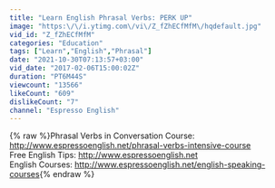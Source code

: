 ```yaml
---
title: "Learn English Phrasal Verbs: PERK UP"
image: "https:\/\/i.ytimg.com\/vi\/Z_fZhECfMfM\/hqdefault.jpg"
vid_id: "Z_fZhECfMfM"
categories: "Education"
tags: ["Learn","English","Phrasal"]
date: "2021-10-30T07:13:57+03:00"
vid_date: "2017-02-06T15:00:02Z"
duration: "PT6M44S"
viewcount: "13566"
likeCount: "609"
dislikeCount: "7"
channel: "Espresso English"
---
```

{% raw %}Phrasal Verbs in Conversation Course: <a rel="nofollow" target="blank" href="http://www.espressoenglish.net/phrasal-verbs-intensive-course">http://www.espressoenglish.net/phrasal-verbs-intensive-course</a><br />Free English Tips: <a rel="nofollow" target="blank" href="http://www.espressoenglish.net">http://www.espressoenglish.net</a><br />English Courses: <a rel="nofollow" target="blank" href="http://www.espressoenglish.net/english-speaking-courses">http://www.espressoenglish.net/english-speaking-courses</a>{% endraw %}
